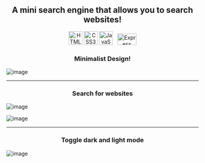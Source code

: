 <h1 align="center" Mini-Wiki</h1>
<h2 align="center">A mini search engine that allows you to search websites! </h2>



<p align="center">
<a href="https://developer.mozilla.org/en-US/docs/Glossary/HTML5" target="_blank" rel="noreferrer"><img src="https://raw.githubusercontent.com/danielcranney/readme-generator/main/public/icons/skills/html5-colored.svg" width="36" height="36" alt="HTML5" /></a> 
<a href="https://developer.mozilla.org/en-US/docs/Web/CSS" target="_blank" rel="noreferrer"><img src="https://raw.githubusercontent.com/danielcranney/readme-generator/main/public/icons/skills/css3-colored.svg" width="36" height="36" alt="CSS3" /></a>
<a href="https://developer.mozilla.org/en-US/docs/Web/JavaScript" target="_blank" rel="noreferrer"><img src="https://raw.githubusercontent.com/danielcranney/readme-generator/main/public/icons/skills/javascript-colored.svg" width="36" height="36" alt="JavaScript" /></a> &nbsp;
<a href="https://expressjs.com/" target="_blank" rel="noreferrer"><img src="https://external-content.duckduckgo.com/iu/?u=https%3A%2F%2Flearncybers.com%2Fwp-content%2Fuploads%2F2019%2F09%2Fexpress-js-1.jpeg&f=1&nofb=1&ipt=2235f6f466bb57253cf07ef951bf1c120d4d429f7561086ffa6635a3dfdb5044&ipo=images" width="50" height="30" alt="Express" /></a>

  
  
  <h3 align="center">Minimalist Design!</h3>
  
  ![image](https://github.com/ruimartins3/mini-wiki/assets/91401714/593d41fe-55fc-48d3-bfbc-42c3d3bfcc68)

---

<h3 align="center">Search for websites</h3>

![image](https://github.com/ruimartins3/mini-wiki/assets/91401714/50c274a6-9284-4eb9-b700-0eed52dbe317)

![image](https://github.com/ruimartins3/mini-wiki/assets/91401714/c42b9699-2a19-4d6b-a301-e26b49b12b67)


---

<h3 align="center">Toggle dark and light mode</h3>

![image](https://github.com/ruimartins3/mini-wiki/assets/91401714/5d7b210d-aca4-4f45-9d47-37ae88e10d05)




